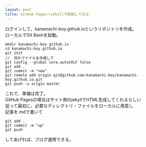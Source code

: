 ```yaml
---
layout: post
title: GitHub Pagesへjekyllで投稿してみる
---
```


ログインして、kanamachi-boy.github.ioというリポジトリを作成。  
ローカルでGit Bashを起動。  

```
mkdir kanamachi-boy.github.io
cd kanamachi-boy.github.io
git init
//	何かファイルを作成して
git config --global core.autoCRLF false
git add .
git commit -m "new"
git remote add origin git@github.com:kanamachi-boy/kanamachi-boy.github.io.git
git push -u origin master
```
これで、準備は完了。  
GitHub Pagesの場合はサイト側のjekyllでHTML生成してくれるらしい  
従って最初に、必要なディレクトリ・ファイルをローカルに用意し  
記事を.mdで書いて  
```
git add .
git commit -m "up"
git push
```

してあげれば、ブログ運用できる。  









